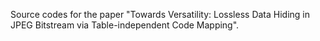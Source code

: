 Source codes for the paper "Towards Versatility: Lossless Data Hiding in JPEG Bitstream via Table-independent Code Mapping".
